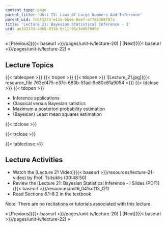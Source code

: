 ```yaml
---
content_type: page
parent_title: 'Unit IV: Laws Of Large Numbers And Inference'
parent_uid: fcbf3273-e11e-bbee-8eef-a7788388f87a
title: 'Lecture 21: Bayesian Statistical Inference - I'
uid: ae332133-ad68-021b-8c11-95c3e6b70d0d
---
```


« [Previous]({{< baseurl >}}/pages/unit-iv/lecture-20) | [Next]({{< baseurl >}}/pages/unit-iv/lecture-22) »

Lecture Topics
--------------

{{< tableopen >}}
{{< tropen >}}
{{< tdopen >}}
![Lecture_21.jpg]({{< resource_file 763ef475-e37c-683b-51ad-9e80c61a9054 >}})
{{< tdclose >}}
{{< tdopen >}}


*   Inference applications
*   Classical versus Bayesian satistics
*   Maximum a posteriori probability estimation
*   (Bayesian) Least mean squares estimation


{{< tdclose >}}

{{< trclose >}}

{{< tableclose >}}

Lecture Activities
------------------

*   Watch the [Lecture 21 Video]({{< baseurl >}}/resources/lecture-21-video) by Prof. Tsitsiklis (00:48:50)
*   Review the [Lecture 21: Bayesian Statistical Inference - I Slides (PDF)]({{< baseurl >}}/resources/mit6_041scf13_l21)
*   Read Sections 8.1–8.2 in the textbook

Note: There are no recitations or tutorials associated with this lecture.

« [Previous]({{< baseurl >}}/pages/unit-iv/lecture-20) | [Next]({{< baseurl >}}/pages/unit-iv/lecture-22) »